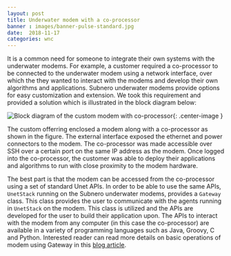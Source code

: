 ```yaml
---
layout: post
title: Underwater modem with a co-processor
banner : images/banner-pulse-standard.jpg
date:  2018-11-17
categories: wnc
---
```


It is a common need for someone to integrate their own systems with the underwater modems. For example, a customer required a co-processor to be connected to the underwater modem using a network interface, over which the they wanted to interact with the modems and develop their own algorithms and applications. Subnero underwater modems provide options for easy customization and extension. We took this requirement and provided a solution which is illustrated in the block diagram below:

![Block diagram of the custom modem with co-processor]({{site.baseurl}}/images/block.jpg){: .center-image  }

The custom offerring enclosed a modem along with a co-processor as shown in the figure. The external interface exposed the ethernet and power connectors to the modem. The co-processor was made accessible over SSH over a certain port on the same IP address as the modem. Once logged into the co-processor, the customer was able to deploy their applications and algorithms to run with close proximity to the modem hardware.

The best part is that the modem can be accessed from the co-processor using a set of standard Unet APIs. In order to be able to use the same APIs, `UnetStack` running on the Subnero underwater modems, provides a `Gateway` class. This class provides the user to communicate with the agents running in `UnetStack` on the modem. This class is utilized and the APIs are developed for the user to build their application upon. The APIs to interact with the modem from any computer (in this case the co-processor) are available in a variety of programming languages such as Java, Groovy, C and Python. Interested reader can read more details on basic operations of modem using Gateway in this [blog article](https://blog.unetstack.net/basic-modem-operations-using-unetstack#disqus_thread). 

